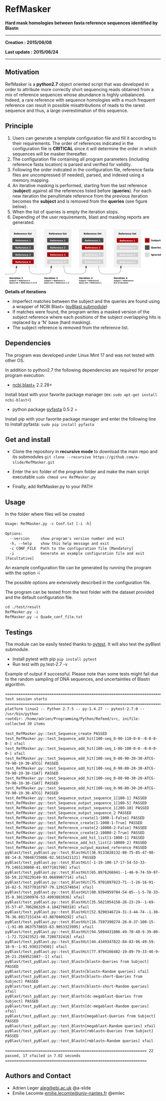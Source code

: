 ﻿# RefMasker

**Hard mask homologies between fasta reference sequences identified by Blastn**

---

**Creation : 2015/06/08**

**Last update : 2015/06/24**

---

## Motivation

RefMasker is a **python2.7** object oriented script that was developed in order to attribute more correctly short sequencing reads obtained from a mix of reference sequences whose abundance is highly unbalanced. Indeed, a rare reference with sequence homologies with a much frequent reference can result in possible misattributions of reads to the rarest sequence and thus, a large overestimation of this sequence.

## Principle

1. Users can generate a template configuration file and fill it according to their requirements. The order of references indicated in the configuration file is **CRITICAL** since it will determine the order in which sequences will be masker thereafter.
2. The configuration file containing all program parameters (including reference fasta location) is parsed and verified for validity.
3. Following the order indicated in the configuration file, reference fasta files are uncompressed (if needed), parsed, and indexed using a memory mapping.
4. An iterative masking is performed, starting from the last reference (**subject**) against all the references listed before (**queries**). For each new iteration the penultimate reference from the previous iteration becomes the **subject** and is removed from the **queries** (see figure below).
5. When the list of queries is empty the iteration stops.
6. Depending of the user requirements, blast and masking reports are generated.

![RefMasker_iteration](https://raw.githubusercontent.com/a-slide/RefMasker/master/fig/RefMasker_iteration.png)

**Details of iterations**
    
* Imperfect matches between the subject and the queries are found using a wrapper of NCBI Blast+ ([pyBlast submodule](http://a-slide.github.io/pyBlast))
* If matches were found, the program writes a masked version of the subject reference where each positions of the subject overlapping hits is replaced by a 'N' base (hard masking).
* The subject reference is removed from the reference list.

## Dependencies

The program was developed under Linux Mint 17 and was not tested with other OS.

In addition to python2.7 the following dependencies are required for proper program execution:

* [ncbi blast+](http://blast.ncbi.nlm.nih.gov.gate2.inist.fr/Blast.cgi?PAGE_TYPE=BlastDocs&DOC_TYPE=Download) 2.2.28+

Install blast with your favorite package manager (ex: `sudo apt-get install ncbi-blast+`) 

* python package [pyfasta](https://github.com/brentp/pyfasta/) 0.5.2 +

Install pip with your favorite package manager and enter the following line to install pyfasta: `sudo pip install pyfasta`

## Get and install

* Clone the repository in **recursive mode** to download the main repo and its submodules `git clone --recursive https://github.com/a-slide/RefMasker.git`

* Enter the src folder of the program folder and make the main script executable `sudo chmod u+x RefMasker.py`

* Finally, add RefMasker.py to your PATH

## Usage

In the folder where files will be created

```
Usage: RefMasker.py -c Conf.txt [-i -h]

Options:
  --version     show program's version number and exit
  -h, --help    show this help message and exit
  -c CONF_FILE  Path to the configuration file [Mandatory]
  -i            Generate an example configuration file and exit [Facultative]
```
  
An example configuration file can be generated by running the program with the option -i

The possible options are extensively described in the configuration file.

The program can be tested from the test folder with the dataset provided and the default configuration file.

```
cd ./test/result
RefMasker.py -i
RefMasker.py -c Quade_conf_file.txt
```

## Testings

The module can be easily tested thanks to [pytest](http://pytest.org/latest/). It will also test the pyBlast submodule.

* Install pytest with pip `pip install pytest`
* Run test with py.test-2.7 -v

Example of output if successful. Please note than some tests might fail due to the random sampling of DNA sequences, and uncertainties of Blastn algorithm.

```
========================================================================= test session starts =========================================================================
platform linux2 -- Python 2.7.5 -- py-1.4.27 -- pytest-2.7.0 -- /usr/bin/python
rootdir: /home/adrien/Programming/Python/Refeed/src, inifile: 
collected 39 items 

test_RefMasker.py::test_Sequence_create PASSED
test_RefMasker.py::test_Sequence_add_hit[100-seq_0-90-110-0-0--0-0-0-0-] xfail
test_RefMasker.py::test_Sequence_add_hit[100-seq_1-80-100-0-0--0-0-0-0-] xfail
test_RefMasker.py::test_Sequence_add_hit[100-seq_0-80-90-20-30-ATCG-79-90-19-30-ATCG] PASSED
test_RefMasker.py::test_Sequence_add_hit[100-seq_0-90-80-20-30-ATCG-79-90-19-30-CGAT] PASSED
test_RefMasker.py::test_Sequence_add_hit[100-seq_0-80-90-30-20-ATCG-79-90-19-30-CGAT] PASSED
test_RefMasker.py::test_Sequence_add_hit[100-seq_0-90-80-30-20-ATCG-79-90-19-30-ATCG] PASSED
test_RefMasker.py::test_Sequence_output_sequence_1[100-1] PASSED
test_RefMasker.py::test_Sequence_output_sequence_1[100-5] PASSED
test_RefMasker.py::test_Sequence_output_sequence_1[200-10] PASSED
test_RefMasker.py::test_Sequence_output_sequence_2 PASSED
test_RefMasker.py::test_Reference_create[1-1000-1-False] PASSED
test_RefMasker.py::test_Reference_create[1-1000-1-True] PASSED
test_RefMasker.py::test_Reference_create[2-10000-2-False] PASSED
test_RefMasker.py::test_Reference_create[2-10000-2-True] PASSED
test_RefMasker.py::test_Reference_add_hit_list[1-1000-1] PASSED
test_RefMasker.py::test_Reference_add_hit_list[2-10000-2] PASSED
test_RefMasker.py::test_Reference_output_masked_reference PASSED
pyBlast/test_pyBlast.py::test_BlastHit[36.9133828132-88-75-85-47-98-88-14-8.78046725086-92.5815421121] PASSED
pyBlast/test_pyBlast.py::test_BlastHit[-1-19-100-17-17-54-53-33-79.1465130808-41.6977101708] xfail
pyBlast/test_pyBlast.py::test_BlastHit[65.8976266941--1-46-9-74-59-97-56-59.2270229149-93.0689987714] xfail
pyBlast/test_pyBlast.py::test_BlastHit[75.9701897823-71--1-26-16-91-16-82-5.78377016797-79.1291574854] xfail
pyBlast/test_pyBlast.py::test_BlastHit[80.9394959784-54-85--1-5-78-33-35-8.3011500976-53.4993883036] xfail
pyBlast/test_pyBlast.py::test_BlastHit[35.5821954158-26-23-29--1-69-35-57-47.706286329-4.1842760318] xfail
pyBlast/test_pyBlast.py::test_BlastHit[52.9290346724-31-3-44-74--1-30-76-36.6917151434-43.8870409292] xfail
pyBlast/test_pyBlast.py::test_BlastHit[16.7597390274-26-0-37-100-15--1-91-89.8637578655-63.9053323995] xfail
pyBlast/test_pyBlast.py::test_BlastHit[94.5094431806-49-70-48-9-39-80--1-72.722423521-98.7208732416] xfail
pyBlast/test_pyBlast.py::test_BlastHit[44.4349347822-84-83-96-49-59-16-9--1-91.9302274501] xfail
pyBlast/test_pyBlast.py::test_BlastHit[77.9794166482-19-89-79-33-46-9-26-21.2569521087--1] xfail
pyBlast/test_pyBlast.py::test_Blastn[blastn-Queries from Subject] PASSED
pyBlast/test_pyBlast.py::test_Blastn[blastn-Random queries] xfail
pyBlast/test_pyBlast.py::test_Blastn[blastn-short-Queries from Subject] PASSED
pyBlast/test_pyBlast.py::test_Blastn[blastn-short-Random queries] xfail
pyBlast/test_pyBlast.py::test_Blastn[dc-megablast-Queries from Subject] PASSED
pyBlast/test_pyBlast.py::test_Blastn[dc-megablast-Random queries] xfail
pyBlast/test_pyBlast.py::test_Blastn[megablast-Queries from Subject] PASSED
pyBlast/test_pyBlast.py::test_Blastn[megablast-Random queries] xfail
pyBlast/test_pyBlast.py::test_Blastn[rmblastn-Queries from Subject] PASSED
pyBlast/test_pyBlast.py::test_Blastn[rmblastn-Random queries] xfail

================================================================ 22 passed, 17 xfailed in 7.02 seconds ================================================================
```

## Authors and Contact

* Adrien Leger <aleg@ebi.ac.uk> @a-slide
* Emilie Lecomte <emilie.lecomte@univ-nantes.fr> @emlec
